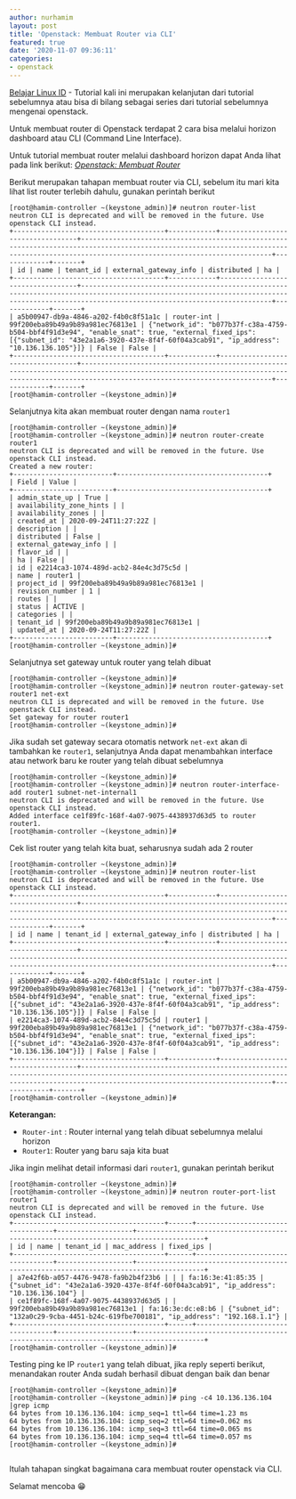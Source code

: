 ```yaml
---
author: nurhamim
layout: post
title: 'Openstack: Membuat Router via CLI'
featured: true
date: '2020-11-07 09:36:11'
categories:
- openstack
---
```


[Belajar Linux ID](/) - Tutorial kali ini merupakan kelanjutan dari tutorial sebelumnya atau bisa di bilang sebagai series dari tutorial sebelumnya mengenai openstack.

Untuk membuat router di Openstack terdapat 2 cara bisa melalui horizon dashboard atau CLI (Command Line Interface).

Untuk tutorial membuat router melalui dashboard horizon dapat Anda lihat pada link berikut: _[Openstack: Membuat Router](/openstack-membuat-router/)_

Berikut merupakan tahapan membuat router via CLI, sebelum itu mari kita lihat list router terlebih dahulu, gunakan perintah berikut

<!--kg-card-begin: markdown-->

    [root@hamim-controller ~(keystone_admin)]# neutron router-list
    neutron CLI is deprecated and will be removed in the future. Use openstack CLI instead.
    +--------------------------------------+------------+----------------------------------+--------------------------------------------------------------------------------------------------------------------------------------------------------------------------------------------+-------------+-------+
    | id | name | tenant_id | external_gateway_info | distributed | ha |
    +--------------------------------------+------------+----------------------------------+--------------------------------------------------------------------------------------------------------------------------------------------------------------------------------------------+-------------+-------+
    | a5b00947-db9a-4846-a202-f4b0c8f51a1c | router-int | 99f200eba89b49a9b89a981ec76813e1 | {"network_id": "b077b37f-c38a-4759-b504-bbf4f91d3e94", "enable_snat": true, "external_fixed_ips": [{"subnet_id": "43e2a1a6-3920-437e-8f4f-60f04a3cab91", "ip_address": "10.136.136.105"}]} | False | False |
    +--------------------------------------+------------+----------------------------------+--------------------------------------------------------------------------------------------------------------------------------------------------------------------------------------------+-------------+-------+
    [root@hamim-controller ~(keystone_admin)]#

<!--kg-card-end: markdown-->

Selanjutnya kita akan membuat router dengan nama `router1`

<!--kg-card-begin: markdown-->

    [root@hamim-controller ~(keystone_admin)]#
    [root@hamim-controller ~(keystone_admin)]# neutron router-create router1
    neutron CLI is deprecated and will be removed in the future. Use openstack CLI instead.
    Created a new router:
    +-------------------------+--------------------------------------+
    | Field | Value |
    +-------------------------+--------------------------------------+
    | admin_state_up | True |
    | availability_zone_hints | |
    | availability_zones | |
    | created_at | 2020-09-24T11:27:22Z |
    | description | |
    | distributed | False |
    | external_gateway_info | |
    | flavor_id | |
    | ha | False |
    | id | e2214ca3-1074-489d-acb2-84e4c3d75c5d |
    | name | router1 |
    | project_id | 99f200eba89b49a9b89a981ec76813e1 |
    | revision_number | 1 |
    | routes | |
    | status | ACTIVE |
    | categories | |
    | tenant_id | 99f200eba89b49a9b89a981ec76813e1 |
    | updated_at | 2020-09-24T11:27:22Z |
    +-------------------------+--------------------------------------+
    [root@hamim-controller ~(keystone_admin)]#

<!--kg-card-end: markdown-->

Selanjutnya set gateway untuk router yang telah dibuat

<!--kg-card-begin: markdown-->

    [root@hamim-controller ~(keystone_admin)]#
    [root@hamim-controller ~(keystone_admin)]# neutron router-gateway-set router1 net-ext
    neutron CLI is deprecated and will be removed in the future. Use openstack CLI instead.
    Set gateway for router router1
    [root@hamim-controller ~(keystone_admin)]#

<!--kg-card-end: markdown-->

Jika sudah set gateway secara otomatis network `net-ext` akan di tambahkan ke `router1`, selanjutnya Anda dapat menambahkan interface atau network baru ke router yang telah dibuat sebelumnya

<!--kg-card-begin: markdown-->

    [root@hamim-controller ~(keystone_admin)]#
    [root@hamim-controller ~(keystone_admin)]# neutron router-interface-add router1 subnet-net-internal1
    neutron CLI is deprecated and will be removed in the future. Use openstack CLI instead.
    Added interface ce1f89fc-168f-4a07-9075-4438937d63d5 to router router1.
    [root@hamim-controller ~(keystone_admin)]#

<!--kg-card-end: markdown-->

Cek list router yang telah kita buat, seharusnya sudah ada 2 router

<!--kg-card-begin: markdown-->

    [root@hamim-controller ~(keystone_admin)]#
    [root@hamim-controller ~(keystone_admin)]# neutron router-list
    neutron CLI is deprecated and will be removed in the future. Use openstack CLI instead.
    +--------------------------------------+------------+----------------------------------+--------------------------------------------------------------------------------------------------------------------------------------------------------------------------------------------+-------------+-------+
    | id | name | tenant_id | external_gateway_info | distributed | ha |
    +--------------------------------------+------------+----------------------------------+--------------------------------------------------------------------------------------------------------------------------------------------------------------------------------------------+-------------+-------+
    | a5b00947-db9a-4846-a202-f4b0c8f51a1c | router-int | 99f200eba89b49a9b89a981ec76813e1 | {"network_id": "b077b37f-c38a-4759-b504-bbf4f91d3e94", "enable_snat": true, "external_fixed_ips": [{"subnet_id": "43e2a1a6-3920-437e-8f4f-60f04a3cab91", "ip_address": "10.136.136.105"}]} | False | False |
    | e2214ca3-1074-489d-acb2-84e4c3d75c5d | router1 | 99f200eba89b49a9b89a981ec76813e1 | {"network_id": "b077b37f-c38a-4759-b504-bbf4f91d3e94", "enable_snat": true, "external_fixed_ips": [{"subnet_id": "43e2a1a6-3920-437e-8f4f-60f04a3cab91", "ip_address": "10.136.136.104"}]} | False | False |
    +--------------------------------------+------------+----------------------------------+--------------------------------------------------------------------------------------------------------------------------------------------------------------------------------------------+-------------+-------+
    [root@hamim-controller ~(keystone_admin)]#

<!--kg-card-end: markdown-->

**Keterangan:**

- `Router-int` : Router internal yang telah dibuat sebelumnya melalui horizon
- `Router1`: Router yang baru saja kita buat

Jika ingin melihat detail informasi dari `router1`, gunakan perintah berikut

<!--kg-card-begin: markdown-->

    [root@hamim-controller ~(keystone_admin)]#
    [root@hamim-controller ~(keystone_admin)]# neutron router-port-list router1
    neutron CLI is deprecated and will be removed in the future. Use openstack CLI instead.
    +--------------------------------------+------+----------------------------------+-------------------+---------------------------------------------------------------------------------------+
    | id | name | tenant_id | mac_address | fixed_ips |
    +--------------------------------------+------+----------------------------------+-------------------+---------------------------------------------------------------------------------------+
    | a7e42f6b-a057-4476-9478-fa9b2b4f23b6 | | | fa:16:3e:41:85:35 | {"subnet_id": "43e2a1a6-3920-437e-8f4f-60f04a3cab91", "ip_address": "10.136.136.104"} |
    | ce1f89fc-168f-4a07-9075-4438937d63d5 | | 99f200eba89b49a9b89a981ec76813e1 | fa:16:3e:dc:e8:b6 | {"subnet_id": "132a0c29-9cba-4451-b24c-619fbe700181", "ip_address": "192.168.1.1"} |
    +--------------------------------------+------+----------------------------------+-------------------+---------------------------------------------------------------------------------------+
    [root@hamim-controller ~(keystone_admin)]#

<!--kg-card-end: markdown-->

Testing ping ke IP `router1` yang telah dibuat, jika reply seperti berikut, menandakan router Anda sudah berhasil dibuat dengan baik dan benar

<!--kg-card-begin: markdown-->

    [root@hamim-controller ~(keystone_admin)]#
    [root@hamim-controller ~(keystone_admin)]# ping -c4 10.136.136.104 |grep icmp
    64 bytes from 10.136.136.104: icmp_seq=1 ttl=64 time=1.23 ms
    64 bytes from 10.136.136.104: icmp_seq=2 ttl=64 time=0.062 ms
    64 bytes from 10.136.136.104: icmp_seq=3 ttl=64 time=0.065 ms
    64 bytes from 10.136.136.104: icmp_seq=4 ttl=64 time=0.057 ms
    [root@hamim-controller ~(keystone_admin)]#

<!--kg-card-end: markdown--><figure class="kg-card kg-image-card kg-width-wide"><img src="/content/images/2020/11/1.png" class="kg-image" alt srcset="/content/images/size/w600/2020/11/1.png 600w, /content/images/size/w1000/2020/11/1.png 1000w, /content/images/size/w1600/2020/11/1.png 1600w, /content/images/2020/11/1.png 1762w" sizes="(min-width: 1200px) 1200px"></figure>

Itulah tahapan singkat bagaimana cara membuat router openstack via CLI.

Selamat mencoba 😁

